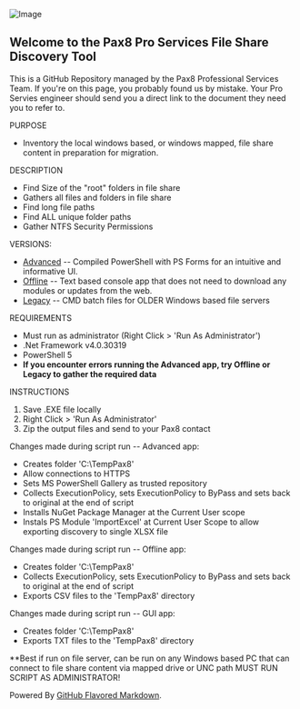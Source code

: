 ![Image](https://www.pax8.com/en-us/wp-content/uploads/sites/4/cache/2020/04/pax8-logo-2-color-dark-200x200-cropped.png)
## Welcome to the Pax8 Pro Services File Share Discovery Tool

This is a GitHub Repository managed by the Pax8 Professional Services Team. If you're on this page, you probably found us by mistake.
Your Pro Servies engineer should send you a direct link to the document they need you to refer to.

PURPOSE
  - Inventory the local windows based, or windows mapped, file share content in preparation for migration.
    
DESCRIPTION
  - Find Size of the "root" folders in file share
  - Gathers all files and folders in file share
  - Find long file paths
  - Find ALL unique folder paths
  - Gather NTFS Security Permissions

VERSIONS:
  - [Advanced](https://github.com/Pax8-Pro-Services/Public-Docs/blob/master/Discovery/Advanced/Pax8-FileShareDiscovery.exe) -- Compiled PowerShell with PS Forms for an intuitive and informative UI.
  - [Offline](https://github.com/Pax8-Pro-Services/Public-Docs/blob/master/Discovery/Offline/FileShareDiscovery-Legacy.exe) -- Text based console app that does not need to download any modules or updates from the web.
  - [Legacy](https://github.com/Pax8-Pro-Services/Public-Docs/tree/master/Discovery/Legacy) -- CMD batch files for OLDER Windows based file servers

REQUIREMENTS
  - Must run as administrator (Right Click > 'Run As Administrator')
  - .Net Framework v4.0.30319
  - PowerShell 5
  - **If you encounter errors running the Advanced app, try Offline or Legacy to gather the required data**

INSTRUCTIONS
1. Save .EXE file locally
1. Right Click > 'Run As Administrator'
1. Zip the output files and send to your Pax8 contact
    
Changes made during script run -- Advanced app:
  - Creates folder 'C:\TempPax8'
  - Allow connections to HTTPS
  - Sets MS PowerShell Gallery as trusted repository
  - Collects ExecutionPolicy, sets ExecutionPolicy to ByPass and sets back to original at the end of script
  - Installs NuGet Package Manager at the Current User scope
  - Instals PS Module 'ImportExcel' at Current User Scope to allow exporting discovery to single XLSX file

Changes made during script run -- Offline app:
  - Creates folder 'C:\TempPax8'
  - Collects ExecutionPolicy, sets ExecutionPolicy to ByPass and sets back to original at the end of script
  - Exports CSV files to the 'TempPax8' directory

Changes made during script run -- GUI app:
  - Creates folder 'C:\TempPax8'
  - Exports TXT files to the 'TempPax8' directory

**Best if run on file server, can be run on any Windows based PC that can connect to file share content via mapped drive or UNC path
MUST RUN SCRIPT AS ADMINISTRATOR!







Powered By [GitHub Flavored Markdown](https://guides.github.com/features/mastering-markdown/).
